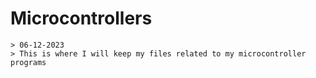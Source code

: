 # Microcontrollers

    > 06-12-2023
    > This is where I will keep my files related to my microcontroller programs 
